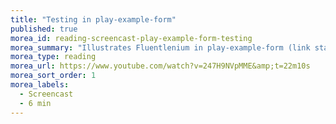 ```yaml
---
title: "Testing in play-example-form"
published: true
morea_id: reading-screencast-play-example-form-testing
morea_summary: "Illustrates Fluentlenium in play-example-form (link starts at minute 22)"
morea_type: reading
morea_url: https://www.youtube.com/watch?v=247H9NVpMME&amp;t=22m10s
morea_sort_order: 1
morea_labels:
  - Screencast
  - 6 min
---
```


